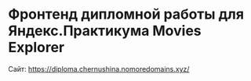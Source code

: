 # Фронтенд дипломной работы для Яндекс.Практикума Movies Explorer
Сайт: https://diploma.chernushina.nomoredomains.xyz/
